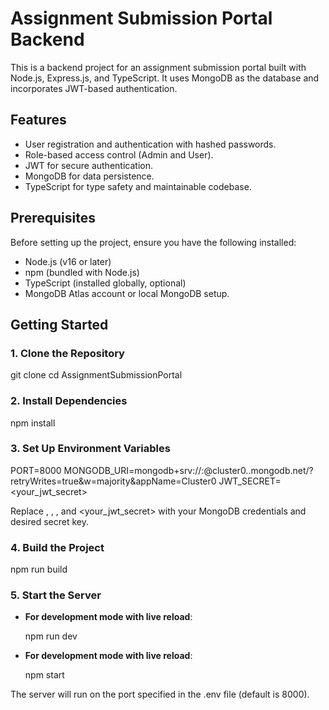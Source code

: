 # Assignment Submission Portal Backend

This is a backend project for an assignment submission portal built with Node.js, Express.js, and TypeScript. It uses MongoDB as the database and incorporates JWT-based authentication.

## Features

- User registration and authentication with hashed passwords.
- Role-based access control (Admin and User).
- JWT for secure authentication.
- MongoDB for data persistence.
- TypeScript for type safety and maintainable codebase.

## Prerequisites

Before setting up the project, ensure you have the following installed:

- Node.js (v16 or later)
- npm (bundled with Node.js)
- TypeScript (installed globally, optional)
- MongoDB Atlas account or local MongoDB setup.

## Getting Started

### 1. Clone the Repository


git clone <repository-url> 
cd AssignmentSubmissionPortal

### 2. Install Dependencies

npm install

### 3. Set Up Environment Variables

PORT=8000
MONGODB_URI=mongodb+srv://<username>:<password>@cluster0.<hostname>.mongodb.net/?retryWrites=true&w=majority&appName=Cluster0
JWT_SECRET=<your_jwt_secret>

Replace <username>, <password>, <hostname>, and <your_jwt_secret> with your MongoDB credentials and desired secret key.

### 4. Build the Project

npm run build



### 5. Start the Server

- **For development mode with live reload**:

  
  npm run dev

- **For development mode with live reload**:

  npm start


The server will run on the port specified in the .env file (default is 8000).


